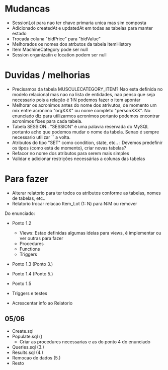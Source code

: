 

# Mudancas

- SessionLot para nao ter chave primaria unica mas sim composta
- Adicionado createdAt e updatedAt em todas as tabelas para manter estado
- Trocada coluna "bidPrice" para "bidValue"
- Melhorados os nomes dos atrbutos da tabela ItemHistory
- Item MachineCategory pode ser null
- Session organizatin e location podem ser null


# Duvidas / melhorias

- Precisamos da tabela MUSCULECATEGORY_ITEM? Nao esta definida no modelo relacional mas nao na lista de entidades, nao penso que seja necessario pois a relação é 1:N podemos fazer o item apontar 
- Melhorar os acronimos antes do nome dos atrivutos, de momento um mix entre acronimo "orgXXX" ou nome completo "personXXX". No enunciado diz para utilizarmos acronimos portanto podemos encontrar acronimos fixes para cada tabela.
- Tabela SESSION.. "SESSION" é uma palavra reservada do MySQL portanto acho que podemos mudar o nome da tabela. Senao é sempre necessario utilizar `` a volta.
- Atributos do tipo "SET" como condition, state, etc.. : Devemos predefinir os tipos (como está de momento), criar novas tabelas?
- Refacor no nome dos atributos para serem mais simples
- Validar e adicionar restrições necessárias a colunas das tabelas


# Para fazer


- Alterar relatorio para ter todos os atributos conforme as tabelas, nomes de tabelas, etc..
- Relatorio trocar relacao Item_Lot (1: N) para N:M ou remover

Do enunciado:

- Ponto 1.2 
    - Views: Estao definidas algumas ideias para views, é implementar ou ver outras para fazer
    - Procedures
    - Functions
    - Triggers

- Ponto 1.3 (Ponto 3.)
- Ponto 1.4 (Ponto 5.)
- Ponto 1.5
- Triggers e testes

- Acrescentar info ao Relatorio



## 05/06
- Create.sql
- Populate.sql ()
    - Criar as procedures necessarias e as do ponto 4 do enunciado
- Queries.sql (3.)
- Results.sql (4.)
- Remocao de dados (5.)
- Resto
    



